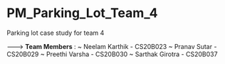 # PM_Parking_Lot_Team_4

Parking lot case study for team 4

---> **Team Members** :
    ~ Neelam Karthik - CS20B023
    ~ Pranav Sutar - CS20B029
    ~ Preethi Varsha - CS20B030
    ~ Sarthak Girotra - CS20B037